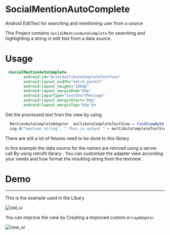 # SocialMentionAutoComplete
Android EditText for searching and mentioning user from a source 

This Project contains `SocialMentionAutoComplete` for searching and highlighting a string in edit text from a data source.

# Usage

```xml
 <SocialMentionAutoComplete
        android:id="@+id/multiAutoCompleteTextView"
        android:layout_width="match_parent"
        android:layout_height="200dp"
        android:layout_marginEnd="8dp"
        android:inputType="textShortMessage"
        android:layout_marginStart="8dp"
        android:layout_marginTop="8dp"/>
```

Get the processed text from the view by using

```java
  MentionAutoCompleteAdapter  multiAutoCompleteTextView = findViewById(R.id.multiAutoCompleteTextView);
  Log.d("mention string", " This is output " + multiAutoCompleteTextView.getProcessedString());
```
There are still a lot of fetures need to be done to this library

In this example the data source for the names are retrived using a server call By using retrofit library .
You can customize the adapter view according your needs and how format the resulting string from the textview .

# Demo 
-------
This is the example used in the Libary

![old_ui](https://github.com/ameenmaheen/SocialMentionAutoComplete/blob/master/art/old_ui.gif)

You can improve the view by Creating a improved custom `ArrayAdapter`

![new_ui](https://github.com/ameenmaheen/SocialMentionAutoComplete/blob/master/art/art/updated_ui.gif)
